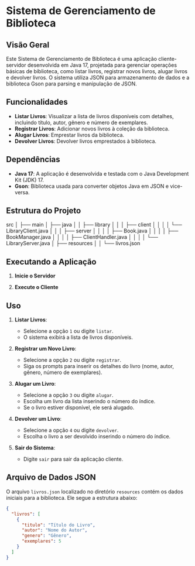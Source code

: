 # Sistema de Gerenciamento de Biblioteca

## Visão Geral

Este Sistema de Gerenciamento de Biblioteca é uma aplicação cliente-servidor desenvolvida em Java 17, projetada para gerenciar operações básicas de biblioteca, como listar livros, registrar novos livros, alugar livros e devolver livros. O sistema utiliza JSON para armazenamento de dados e a biblioteca Gson para parsing e manipulação de JSON.

## Funcionalidades

- **Listar Livros**: Visualizar a lista de livros disponíveis com detalhes, incluindo título, autor, gênero e número de exemplares.
- **Registrar Livros**: Adicionar novos livros à coleção da biblioteca.
- **Alugar Livros**: Emprestar livros da biblioteca.
- **Devolver Livros**: Devolver livros emprestados à biblioteca.

## Dependências

- **Java 17**: A aplicação é desenvolvida e testada com o Java Development Kit (JDK) 17.
- **Gson**: Biblioteca usada para converter objetos Java em JSON e vice-versa.

## Estrutura do Projeto

src
│
├── main
│ ├── java
│ │ ├── library
│ │ │ ├── client
│ │ │ │ └── LibraryClient.java
│ │ │ ├── server
│ │ │ │ ├── Book.java
│ │ │ │ ├── BookManager.java
│ │ │ │ ├── ClientHandler.java
│ │ │ │ └── LibraryServer.java
│ ├── resources
│ │ └── livros.json



## Executando a Aplicação

1. **Inicie o Servidor**


2. **Execute o Cliente**

## Uso

1. **Listar Livros**:
    - Selecione a opção `1` ou digite `listar`.
    - O sistema exibirá a lista de livros disponíveis.

2. **Registrar um Novo Livro**:
    - Selecione a opção `2` ou digite `registrar`.
    - Siga os prompts para inserir os detalhes do livro (nome, autor, gênero, número de exemplares).

3. **Alugar um Livro**:
    - Selecione a opção `3` ou digite `alugar`.
    - Escolha um livro da lista inserindo o número do índice.
    - Se o livro estiver disponível, ele será alugado.

4. **Devolver um Livro**:
    - Selecione a opção `4` ou digite `devolver`.
    - Escolha o livro a ser devolvido inserindo o número do índice.

5. **Sair do Sistema**:
    - Digite `sair` para sair da aplicação cliente.

## Arquivo de Dados JSON

O arquivo `livros.json` localizado no diretório `resources` contém os dados iniciais para a biblioteca. Ele segue a estrutura abaixo:

```json
{
  "livros": [
    {
      "titulo": "Título do Livro",
      "autor": "Nome do Autor",
      "genero": "Gênero",
      "exemplares": 5
    }
  ]
}
